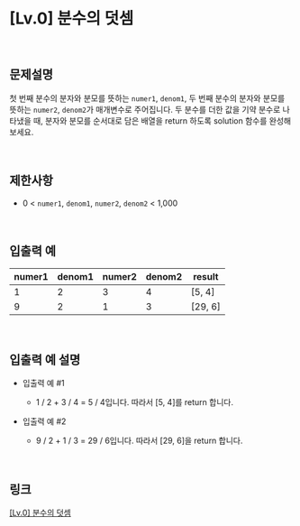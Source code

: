 # [Lv.0] 분수의 덧셈

<br>

## 문제설명
첫 번째 분수의 분자와 분모를 뜻하는 `numer1`, `denom1`, 두 번째 분수의 분자와 분모를 뜻하는 `numer2`, `denom2`가 매개변수로 주어집니다. 두 분수를 더한 값을 기약 분수로 나타냈을 때, 분자와 분모를 순서대로 담은 배열을 return 하도록 solution 함수를 완성해 보세요.

<br>

## 제한사항
- 0 < `numer1`, `denom1`, `numer2`, `denom2` < 1,000

<br>

## 입출력 예
| numer1 | denom1 | numer2 | denom2 | result |
|---|---|---|---|---|
| 1 | 2 | 3 | 4 | [5, 4] |
| 9 | 2 | 1 | 3 | [29, 6] |

<br>

## 입출력 예 설명
- 입출력 예 #1
    - 1 / 2 + 3 / 4 = 5 / 4입니다. 따라서 [5, 4]를 return 합니다.

- 입출력 예 #2
    - 9 / 2 + 1 / 3 = 29 / 6입니다. 따라서 [29, 6]을 return 합니다.

<br>

## 링크
[[Lv.0] 분수의 덧셈](https://school.programmers.co.kr/learn/courses/30/lessons/120808)
